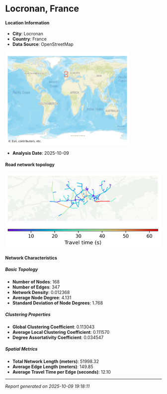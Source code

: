 # Locronan, France

#### Location Information

- **City**: Locronan
- **Country**: France
- **Data Source**: OpenStreetMap
<img src="Locronan_location.png" alt="Locronan Location Map" width="400" />

- **Analysis Date**: 2025-10-09

#### Road network topology

<img src="Locronan_network_map.png" alt="Locronan Road Network Map" width="500"/>

#### Network Characteristics

##### Basic Topology

- **Number of Nodes**: 168
- **Number of Edges**: 347
- **Network Density**: 0.012368
- **Average Node Degree**: 4.131
- **Standard Deviation of Node Degrees**: 1.768

##### Clustering Properties

- **Global Clustering Coefficient**: 0.113043
- **Average Local Clustering Coefficient**: 0.111570
- **Degree Assortativity Coefficient**: 0.034547

##### Spatial Metrics

- **Total Network Length (meters)**: 51998.32
- **Average Edge Length (meters)**: 149.85
- **Average Travel Time per Edge (seconds)**: 12.10

---
*Report generated on 2025-10-09 19:18:11*

